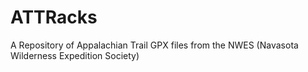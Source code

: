 # ATTRacks
A Repository of Appalachian Trail GPX files from the NWES (Navasota Wilderness Expedition Society)
